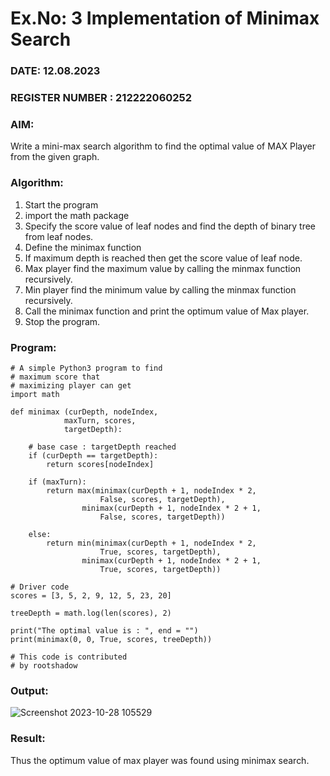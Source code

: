 # Ex.No: 3  Implementation of Minimax Search
### DATE: 12.08.2023                                                                           
### REGISTER NUMBER : 212222060252
### AIM: 
Write a mini-max search algorithm to find the optimal value of MAX Player from the given graph.
### Algorithm:
1. Start the program
2. import the math package
3. Specify the score value of leaf nodes and find the depth of binary tree from leaf nodes.
4. Define the minimax function
5. If maximum depth is reached then get the score value of leaf node.
6. Max player find the maximum value by calling the minmax function recursively.
7. Min player find the minimum value by calling the minmax function recursively.
8. Call the minimax function  and print the optimum value of Max player.
9. Stop the program. 

### Program:
```
# A simple Python3 program to find
# maximum score that
# maximizing player can get
import math

def minimax (curDepth, nodeIndex,
			maxTurn, scores,
			targetDepth):

	# base case : targetDepth reached
	if (curDepth == targetDepth):
		return scores[nodeIndex]
	
	if (maxTurn):
		return max(minimax(curDepth + 1, nodeIndex * 2,
					False, scores, targetDepth),
				minimax(curDepth + 1, nodeIndex * 2 + 1,
					False, scores, targetDepth))
	
	else:
		return min(minimax(curDepth + 1, nodeIndex * 2,
					True, scores, targetDepth),
				minimax(curDepth + 1, nodeIndex * 2 + 1,
					True, scores, targetDepth))
	
# Driver code
scores = [3, 5, 2, 9, 12, 5, 23, 20]

treeDepth = math.log(len(scores), 2)

print("The optimal value is : ", end = "")
print(minimax(0, 0, True, scores, treeDepth))

# This code is contributed
# by rootshadow
```

### Output:

![Screenshot 2023-10-28 105529](https://github.com/MaheshS03/AI_Lab_2023-24/assets/128498431/59b7555c-53d7-4012-8026-96b4c614d633)

### Result:
Thus the optimum value of max player was found using minimax search.
